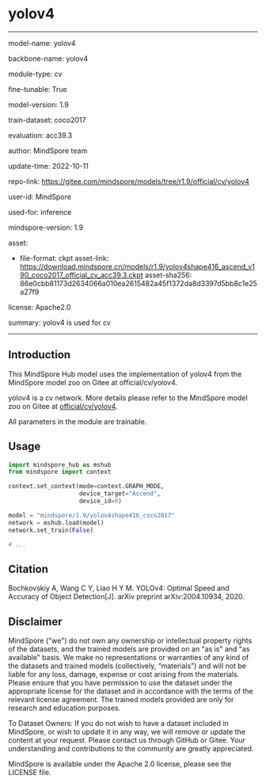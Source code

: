 # yolov4

---

model-name: yolov4

backbone-name: yolov4

module-type: cv

fine-tunable: True

model-version: 1.9

train-dataset: coco2017

evaluation: acc39.3

author: MindSpore team

update-time: 2022-10-11

repo-link: <https://gitee.com/mindspore/models/tree/r1.9/official/cv/yolov4>

user-id: MindSpore

used-for: inference

mindspore-version: 1.9

asset:

-
    file-format: ckpt
    asset-link: <https://download.mindspore.cn/models/r1.9/yolov4shape416_ascend_v190_coco2017_official_cv_acc39.3.ckpt>
    asset-sha256: 86e0cbb81173d2634066a010ea2615482a45f1372da8d3397d5bb8c1e25a27f9

license: Apache2.0

summary: yolov4 is used for cv

---

## Introduction

This MindSpore Hub model uses the implementation of yolov4 from the MindSpore model zoo on Gitee at official/cv/yolov4.

yolov4 is a cv network. More details please refer to the MindSpore model zoo on Gitee at [official/cv/yolov4](https://gitee.com/mindspore/models/blob/r1.9/official/cv/yolov4/README.md).

All parameters in the module are trainable.

## Usage

```python
import mindspore_hub as mshub
from mindspore import context

context.set_context(mode=context.GRAPH_MODE,
                    device_target="Ascend",
                    device_id=0)

model = "mindspore/1.9/yolov4shape416_coco2017"
network = mshub.load(model)
network.set_train(False)

# ...
```

## Citation

Bochkovskiy A, Wang C Y, Liao H Y M. YOLOv4: Optimal Speed and Accuracy of Object Detection[J]. arXiv preprint arXiv:2004.10934, 2020.

## Disclaimer

MindSpore ("we") do not own any ownership or intellectual property rights of the datasets, and the trained models are provided on an "as is" and "as available" basis. We make no representations or warranties of any kind of the datasets and trained models (collectively, “materials”) and will not be liable for any loss, damage, expense or cost arising from the materials. Please ensure that you have permission to use the dataset under the appropriate license for the dataset and in accordance with the terms of the relevant license agreement. The trained models provided are only for research and education purposes.

To Dataset Owners: If you do not wish to have a dataset included in MindSpore, or wish to update it in any way, we will remove or update the content at your request. Please contact us through GitHub or Gitee. Your understanding and contributions to the community are greatly appreciated.

MindSpore is available under the Apache 2.0 license, please see the LICENSE file.
